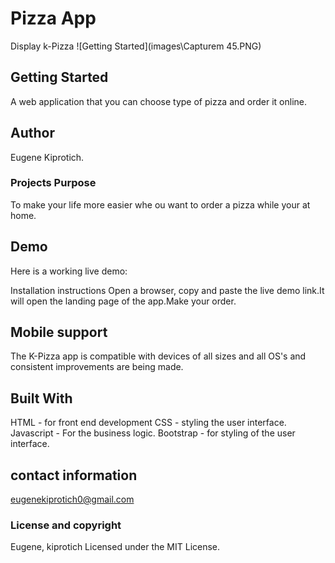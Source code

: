 # Pizza App
Display k-Pizza
 ![Getting Started](images\Capturem 45.PNG)

## Getting Started

A web application that you can choose type of pizza and order it online.

## Author
 Eugene Kiprotich.

### Projects Purpose
To make your life more easier whe ou want to order a pizza while your at home.

## Demo
Here is a working live demo: 

Installation instructions
Open a browser, copy and paste the live demo link.It will open the landing page of the app.Make your order.

## Mobile support
The K-Pizza app is compatible with devices of all sizes and all OS's and consistent improvements are being made.

## Built With
HTML - for front end development
CSS - styling the user interface.
Javascript - For the business logic.
Bootstrap - for styling of the user interface.

## contact information
eugenekiprotich0@gmail.com

### License and copyright
Eugene, kiprotich Licensed under the MIT License.
